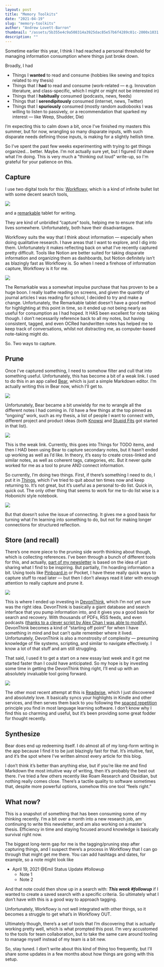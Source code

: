 ```yaml
---
layout: post
title: "Memory Toolkits"
date: "2021-04-19"
slug: "memory-toolkits"
author: "Andrew Lovett-Barron"
thumbnail: "/assets/5b355e4c9a508314a3925dac85e57b6f4289c01c-2000x1031.jpg"
description: ""
---
```


Sometime earlier this year, I think I had reached a personal threshold for managing information consumption where things just broke down.

  


Broadly, I had

* Things I **wanted** to read and consume (hobbies like sewing and topics related to my thesis)
* Things that I **had** to read and consume (work-related — e.g. Innovation literature, and class-specific, which I might or might not be interested in)
* Things that I **habitually** consumed (podcasts, news, feeds)
* Things that I **serendipitously** consumed (internet, news, Twitter)
* Things that I **spuriously** consumed (mostly random audiobooks I was willing to listen to passively, or a recommendation that sparked my interest — like Weep, Shudder, Die)

  


I’m expecting this to calm down a bit, once I've finished my masters this summer, but for now, wrangling so many disparate inputs, with such disparate needs defining those inputs, is making for a slightly hellish time.

  


So I’ve spent the past few weeks experimenting with trying to get things organized… better. Maybe. I’m not actually sure yet, but I figured I’d share what I’m doing. This is very much a "thinking out loud" write-up, so I'm grateful for your patience on this.

  


## **Capture**

  


I use two digital tools for this: [Workflowy](https://workflowy.com/), which is a kind of infinite bullet list with some decent search tools,



![](/assets/dd6797246a93ad3296c9c02a16c273e5124f9fdd-1450x1022.png)

  


and a [remarkable](https://remarkable.com/) tablet for writing.

They are kind of unbridled “capture” tools, helping me to ensure that info lives somewhere. Unfortunately, both have their disadvantages.

  


Workflowy suits the way that I think about information — especially when doing qualitative research. I have areas that I want to explore, and I dig into them. Unfortunately it makes reflecting back on what I’ve recently captured pretty difficult. Tools like Notion are better suited for taking disparate information and organizing them as dashboards, but Notion definitely isn’t as blazingly fast as Workflowy is. So when I need a firehose of information capture, Workflowy is it for me.

  




![](/assets/52328807b8a5b6b39557882dabb5d99bd235eb18-2500x1873.png)

The Remarkable was a somewhat impulse purchase that has proven to be a huge boon. I really loathe reading on screens, and given the quantity of journal articles I was reading for school, I decided to try and make a change. Unfortunately, the Remarkable tablet doesn’t have a good method for highlighting at this point in time, so it ended up not being nearly as useful for consumption as I had hoped. It HAS been excellent for note taking though. I don’t necessarily reference back to all my notes, but having consistent, tagged, and even OCRed handwritten notes has helped me to keep track of conversations, whilst not distracting me, as computer-based note-taking might do.

  


So. Two ways to capture.

  


## **Prune**

  


Once I’ve captured something, I need to somehow filter and cull that into something useful. Unfortunately, this has become a bit of a weak link. I used to do this in an app called [Bear](https://bear.app/), which is just a simple Markdown editor. I’m actually writing this in Bear now, which I’ll get to.



![](/assets/fbff04e3ab6d31c954f140e38c79def0abd6ada1-1248x684.png)

Unfortunately, Bear became a bit unwieldy for me to wrangle all the different notes I had coming in. I’d have a few things at the top pinned as “ongoing” work, such as my thesis, a list of people I want to connect with, different project and product ideas (both [Knowsi](https://knowsi.com) and [Stupid Fits](https://stupidfits.com) got started in that list).



![](/assets/fca1d063b23284d79cd8df18167d77b08edd5d10-1200x800.png)

This is the weak link. Currently, this goes into Things for TODO items, and then I HAD been using Bear to capture secondary notes, but it hasn’t ended up working as well as I’d like. In theory, it’s easy to create cross-linked and similar notes, as well as coherent tags, categories, etc. But it never quite worked for me as a tool to prune AND connect information.

  


So currently, I’m doing two things. First, if there’s something I need to do, I put it in [Things](https://culturedcode.com/things/), which I’ve tried to quit about ten times now and keep returning to. It’s not great, but it’s useful as a personal to-do list. Quick in, quick out. The only other thing that seems to work for me to-do list wise is a Hobonichi style notebook.



![](/assets/63c2da1d868cf0a180045cad41671d84bb253a4d-1600x1198.png)

But that doesn’t solve the issue of connecting. It gives me a good basis for turning what I’m learning into something to do, but not for making longer connections for structured reflection.

  


## **Store (and recall)**

  


There’s one more piece to the pruning side worth thinking about though, which is collecting references. I’ve been through a bunch of different tools for this, and actually, [part of my newsletter](https://divergeweekly.com) is based on the idea of just sharing what I find to be inspiring. But partially, I’m hoarding information a bit. Using tools like [Pinboard.in](http://Pinboard.in) or Pocket, I have these really quick ways to capture stuff to read later — but then I don’t always read it later with enough attention to really capture and prune it.



![](/assets/89e4cf7766e310cf44e0ec00fbbcc9ef82e01e86-2880x1800.png)

This is where I ended up investing in [DevonThink](https://devontechnologies.com/), which I’m not yet sure was the right idea. DevonThink is basically a giant database and search interface that you pump information into, and it gives you a good basis for search and recovery. With thousands of PDFs, RSS feeds, and even podcasts ([thanks to a clever script by Alex Chan I was able to modify](https://twitter.com/Readywater/status/1382817963863080960?s=20)), DevonThink becomes a kind of “starting off point” for when I have something in mind and but can’t quite remember where it lived. Unfortunately, DevonThink is also a monstrosity of complexity — presuming knowledge of file systems, scripting, and similar to navigate effectively. I know a lot of that stuff and am still struggling.

  


That said, I used it to get a start on a new essay last week and it got me started faster than I could have anticipated. So my hope is by investing some time in getting the DevonThink thing right, I’ll end up with an absolutely invaluable tool going forward.

  




![](/assets/896fa6152d5812cc932fde10ab3fb26b366fa707-1934x996.png)

The other most recent attempt at this is [Readwise](https://readwise.io/i/andrew6628), which I just discovered and absolutely love. It basically syncs your highlights in Kindle and other services, and then serves them back to you following the [spaced repetition](https://en.wikipedia.org/wiki/Spaced_repetition) principle you find in most language learning software. I don’t know why I find this so charming and useful, but it’s been providing some great fodder for thought recently.

  


## Synthesize

  


Bear does end up redeeming itself. I do almost all of my long-form writing in the app because I find it to be just blazingly fast for that. It’s intuitive, fast, and it’s the spot where I’ve written almost every article for this blog.

  


I don’t think it’s better than anything else, but if you’re like me and find Markdown the most intuitive way of writing, then it’s probably the best out there. I’ve tried a few others recently like Roam Research and Obsidian, but nothing really comes close. There’s a tactile quality to software sometimes that, despite more powerful options, somehow this one tool “feels right.”

  


## **What now?**

  


This is a snapshot of something that has been consuming some of my thinking recently. I’m a bit over a month into a new research job, am continuing to write this newsletter, and am also working on a master's thesis. Efficiency in time and staying focused around knowledge is basically survival right now.

  


The biggest long-term gap for me is the tagging/pruning step after capturing things, and I suspect there’s a process in Workflowy that I can go through that might get me there. You can add hashtags and dates, for example, so a note might look like

* April 19, 2021 @Emil Status Update #followup
  * Note 1
  * Note 2  


And that note could then show up in a search with: **_This week #followup_** if I wanted to create a saved search with a specific criteria. So ultimately what I don’t have with this is a good way to approach tagging.

  


Unfortunately, Workflowy is not well integrated with other things, so it becomes a struggle to get what’s in Workflowy OUT.

  


Ultimately though, there’s a set of tools that I’m discovering that is actually working pretty well, which is what prompted this post. I’m very accustomed to the tools for team collaboration, but to take the same care around tooling to manage myself instead of my team is a bit new.

  


So, stay tuned. I don’t write about this kind of thing too frequently, but I’ll share some updates in a few months about how things are going with this setup.
